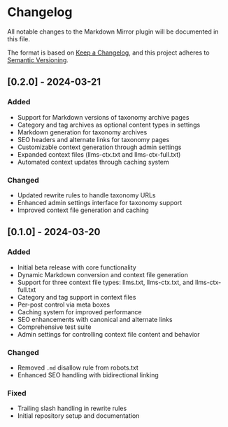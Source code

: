 # Changelog

All notable changes to the Markdown Mirror plugin will be documented in this file.

The format is based on [Keep a Changelog](https://keepachangelog.com/en/1.0.0/),
and this project adheres to [Semantic Versioning](https://semver.org/spec/v2.0.0.html).

## [0.2.0] - 2024-03-21

### Added
- Support for Markdown versions of taxonomy archive pages
- Category and tag archives as optional content types in settings
- Markdown generation for taxonomy archives
- SEO headers and alternate links for taxonomy pages
- Customizable context generation through admin settings
- Expanded context files (llms-ctx.txt and llms-ctx-full.txt)
- Automated context updates through caching system

### Changed
- Updated rewrite rules to handle taxonomy URLs
- Enhanced admin settings interface for taxonomy support
- Improved context file generation and caching

## [0.1.0] - 2024-03-20

### Added
- Initial beta release with core functionality
- Dynamic Markdown conversion and context file generation
- Support for three context file types: llms.txt, llms-ctx.txt, and llms-ctx-full.txt
- Category and tag support in context files
- Per-post control via meta boxes
- Caching system for improved performance
- SEO enhancements with canonical and alternate links
- Comprehensive test suite
- Admin settings for controlling context file content and behavior

### Changed
- Removed `.md` disallow rule from robots.txt
- Enhanced SEO handling with bidirectional linking

### Fixed
- Trailing slash handling in rewrite rules
- Initial repository setup and documentation
